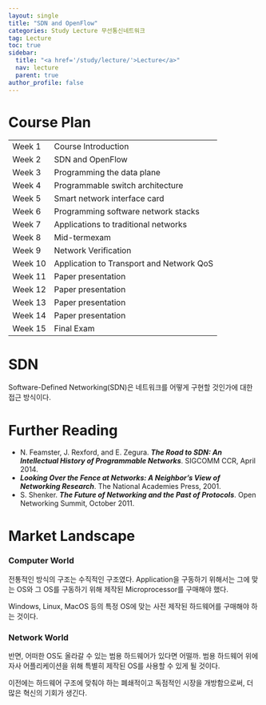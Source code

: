 ```yaml
---
layout: single
title: "SDN and OpenFlow"
categories: Study Lecture 무선통신네트워크
tag: Lecture
toc: true
sidebar:
  title: "<a href='/study/lecture/'>Lecture</a>"
  nav: lecture
  parent: true
author_profile: false
---
```


# Course Plan
<table>
<tbody>
  <tr>
    <td>Week 1</td>
    <td>Course Introduction</td>
  </tr>
  <tr>
    <td>Week 2</td>
    <td>SDN and OpenFlow</td>
  </tr>
  <tr>
    <td>Week 3</td>
    <td>Programming the data plane</td>
  </tr>
  <tr>
    <td>Week 4</td>
    <td>Programmable switch architecture</td>
  </tr>
  <tr>
    <td>Week 5</td>
    <td>Smart network interface card</td>
  </tr>
  <tr>
    <td>Week 6</td>
    <td>Programming software network stacks</td>
  </tr>
  <tr>
    <td>Week 7</td>
    <td>Applications to traditional networks</td>
  </tr>
  <tr>
    <td>Week 8</td>
    <td>Mid-termexam</td>
  </tr>
  <tr>
    <td>Week 9</td>
    <td>Network Verification</td>
  </tr>
  <tr>
    <td>Week 10</td>
    <td>Application to Transport and Network QoS</td>
  </tr>
  <tr>
    <td>Week 11</td>
    <td>Paper presentation</td>
  </tr>
  <tr>
    <td>Week 12</td>
    <td>Paper presentation</td>
  </tr>
  <tr>
    <td>Week 13</td>
    <td>Paper presentation</td>
  </tr>
  <tr>
    <td>Week 14</td>
    <td>Paper presentation</td>
  </tr>
  <tr>
    <td>Week 15</td>
    <td>Final Exam</td>
  </tr>
</tbody>
</table>

# SDN
Software-Defined Networking(SDN)은 네트워크를 어떻게 구현할 것인가에 대한 접근 방식이다. 

# Further Reading
- N. Feamster, J. Rexford, and E. Zegura. ***The Road to SDN: An Intellectual History of Programmable Networks***. SIGCOMM CCR, April 2014.
- ***Looking Over the Fence at Networks: A Neighbor’s View of Networking Research***. The National Academies Press, 2001.
- S. Shenker. ***The Future of Networking and the Past of Protocols***. Open Networking Summit, October 2011.

# Market Landscape

### Computer World
전통적인 방식의 구조는 수직적인 구조였다. Application을 구동하기 위해서는 그에 맞는 OS와 그 OS를 구동하기 위해 제작된 Microprocessor를 구매해야 했다.

Windows, Linux, MacOS 등의 특정 OS에 맞는 사전 제작된 하드웨어를 구매해야 하는 것이다. 

### Network World
반면, 어떠한 OS도 올라갈 수 있는 범용 하드웨어가 있다면 어떨까. 범용 하드웨어 위에 자사 어플리케이션을 위해 특별히 제작된 OS를 사용할 수 있게 될 것이다.

이전에는 하드웨어 구조에 맞춰야 하는 폐쇄적이고 독점적인 시장을 개방함으로써, 더 많은 혁신의 기회가 생긴다.
